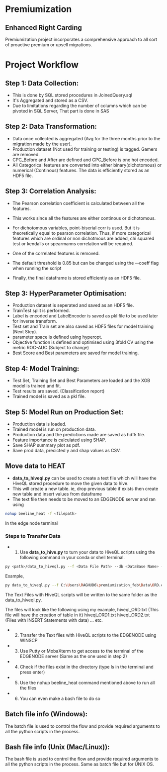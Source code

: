 # Premiumization

<h2>Enhanced Right Carding</h2>
Premiumization project incorporates a comprehensive approach to all sort of proactive premium or upsell migrations.

# Project Workflow

## Step 1: Data Collection:

* This is done by SQL stored procedures in JoinedQuery.sql
* It's Aggregated and stored as a CSV.
* Due to limitations regarding the number of columns which can be pivoted in SQL Server, That part is done in SAS

## Step 2: Data Transformation:

* Data once collected is aggregated (Avg for the three months prior to the migration made by the user).
* Production dataset (Not used for training or testing) is tagged.
Gamers are removed.
* CPC_Before and After are defined and CPC_Before is one hot encoded.
* All Categorical features are converted into either binary(dichotomous) or numerical (Continous) features.
The data is efficiently stored as an HDF5 file.

## Step 3: Correlation Analysis:

* The Pearson correlation coefficient is calculated between all the features.
* This works since all the features are either continous or dichotomous.
* For dichotomous variables, point-biserial corr is used. But it is theoretically equal to pearson correlation.
Thus, if more categorical features which are ordinal or non dichotmous are added,
chi squared test or kendalls or spearmanns correlation will be required.

* One of the correlated features is removed.
* The default threshold is 0.85 but can be changed using the --coeff flag when running the script

* Finally, the final dataframe is stored efficiently as an HDF5 file.

## Step 3: HyperParameter Optimisation:

* Production dataset is seperated and saved as an HDF5 file.
* TrainTest split is performed.
* Label is encoded and LabelEncoder is saved as pkl file to be used later for inverse transform.
* Test set and Train set are also saved as HDF5 files for model training (Next Step).
* parameter space is defined using hyperopt.
* Objective function is defined and optimised using 3fold CV using the metric ROC-AUC.(Subject to change)
* Best Score and Best parameters are saved for model training.

## Step 4: Model Training:

* Test Set, Training Set and Best Parameters are loaded and the XGB model is trained and fit.
* Test results are saved. (Classification report)
* Trained model is saved as a pkl file.

## Step 5: Model Run on Production Set:

* Production data is loaded.
* Trained model is run on production data.
* Production data and the predictions made are saved as hdf5 file.
* Feature importance is calculated using SHAP.
* Save SHAP summary plot as pdf.
* Save prod data, precicted y and shap values as CSV.

## Move data to HEAT

* <strong>data_to_hiveql.py</strong> can be used to create a text file which will have the HiveQL stored procedure to move the given data to hive.
* This will create a new table. ie, drop previous table if exists then create new table and insert values from dataframe
* The text file then needs to be moved to an EDGENODE server and ran using
```bash
nohup beeline_heat -f <filepath>
```
In the edge node terminal

### Steps to Transfer Data
* 1) Use <strong>data_to_hive.py</strong> to turn your data to HiveQL scripts using the following command in your conda or shell terminal.
```bash
py <path>/data_to_hiveql.py --f <Data File Path> --db <DataBase Name> --table <Table Name> --txt <Text File Name>
```
Example,
```bash
py data_to_hiveql.py --f C:\Users\RAGHUD6\premiumization_feb\Data\ORD.csv --db sandbox --table jai_prem_ORD_CSV --txt hiveql_ORD.txt
```

The Text Files with HiveQL scripts will be written to the same folder as the data_to_hiveql.py.

The files will look like the following using my example,
hiveql_ORD.txt (This file will have the creation of table in it)
hiveql_ORD1.txt
hiveql_ORD2.txt (Files with INSERT Statements with data)
... etc.

* 2) Transfer the Text files with HiveQL scripts to the EDGENODE using WINSCP

* 3) Use Putty or MobaXterm to get access to the terminal of the EDGENODE server (Same as the one used in step 2)

* 4) Check if the files exist in the directory (type ls in the terminal and press enter)

* 5) Use the nohup beeline_heat command mentioned above to run all the files

* 6) You can even make a bash file to do so

## Batch file info (Windows):
The batch file is used to control the flow and provide required arguments to all the python scripts in the process.

## Bash file info (Unix (Mac/Linux)):
The bash file is used to control the flow and provide required arguments to all the python scripts in the process.
Same as batch file but for UNIX OS.

